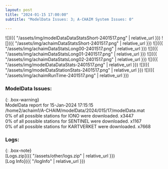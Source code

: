 ```yaml
---
layout: post
title: "2024-01-15 17:00:00"
subtitle: "ModelData Issues: 3; A-CHAIM System Issues: 0"

---
```


![]({{ "/assets/img/modelDataDataStatsShort-2401517.png" | relative_url }})
![]({{ "/assets/img/achaimDataStatsShort-2401517.png" | relative_url }})
![]({{ "/assets/img/achaimDataStatsLong00-2401517.png" | relative_url }})
![]({{ "/assets/img/achaimDataStatsLong01-2401517.png" | relative_url }})
![]({{ "/assets/img/achaimDataStatsLong02-2401517.png" | relative_url }})
![]({{ "/assets/img/modelDataDataStats-2401517.png" | relative_url }})
![]({{ "/assets/img/modelDataStationStats-2401517.png" | relative_url }})
![]({{ "/assets/img/achaimRunTime-2401517.png" | relative_url }})


### ModelData Issues:  
  
{: .box-warning}  
 ModelData report for 15-Jan-2024 17:15:15   
 /home2/achaim1/A-CHAIM/modelData/2024/015/17/modelData.mat   
 0% of all possible stations for IONO were downloaded. x3447   
 0% of all possible stations for SENTINEL were downloaded. x1167   
 0% of all possible stations for KARTVERKET were downloaded. x7668   
  


### Logs:  
  
{: .box-note}  
[Logs.zip]({{ "/assets/other/logs.zip" | relative_url }})  
[Log Info]({{ "/logInfo" | relative_url }})  
